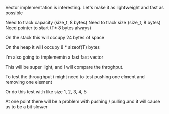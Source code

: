Vector implementation is interesting. Let's make it as lightweight and fast as possible

Need to track capacity (size_t, 8 bytes)
Need to track size (size_t, 8 bytes)
Need pointer to start (T\* 8 bytes always)

On the stack this will occupy 24 bytes of space

On the heap it will occupy 8 \* sizeof(T) bytes

I'm also going to implememtn a fast fast vector

This will be super light, and I will compare the throghput.

To test the throughput i might need to test pushing one elment and removing one element

Or do this test with like size 1, 2, 3, 4, 5

At one point there will be a problem with pushing / pulling and it will cause us to be a bit slower
